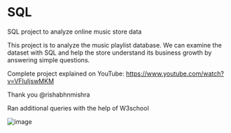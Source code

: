 # SQL

SQL project to analyze online music store data

This project is  to analyze the music playlist database. We can examine the dataset with SQL and help the store understand its business growth by answering simple questions.

Complete project explained on YouTube: https://www.youtube.com/watch?v=VFIuIjswMKM

Thank you @rishabhnmishra

Ran additional queries with the help of W3school



![image](https://github.com/Manpreetkaur0509/SQL/assets/146500547/a387c821-0048-465e-adca-d9d3f76fbed6)

